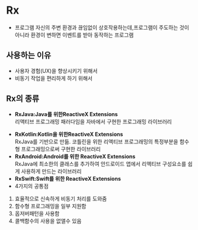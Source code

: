 # Rx
* 프로그램 자신의 주변 환경과 끊임없이 상호작용하는데,프로그램이 주도하는 것이 아니라 환경이 변하면 이벤트를 받아 동작하는 프로그램
## 사용하는 이유
* 사용자 경험(UX)을 향상시키기 위해서
* 비동기 작업을 편리하게 하기 위해서
## Rx의 종류
- __RxJava:Java를 위한ReactiveX Extensions__   
리액티브 프로그래밍 패러다임을 자바에서 구현한 프로그래밍 라이브러리
* __RxKotlin:Kotlin을 위한ReactiveX Extensions__   
 RxJava를 기반으로 만듦. 코틀린을 위한 리액티브 프로그래밍의 특정부분을 함수형 프로그래밍으로써 구현한 라이브러리
* __RxAndroid:Android를 위한 ReactiveX Extensions__   
RxJava에 최소한의 클래스를 추가하여 안드로이드 앱에서 리액티브 구성요소를 쉽게 사용하게 만드는 라이브러리
* __RxSwift:Swift를 위한 ReactiveX Extensions__
* 4가지의 공통점
1. 효율적으로 신속하게 비동기 처리를 도와줌
2. 함수형 프로그래밍을 일부 지원함
3. 옵저버패턴을 사용함
4. 콜백함수의 사용을 없앨수 있음